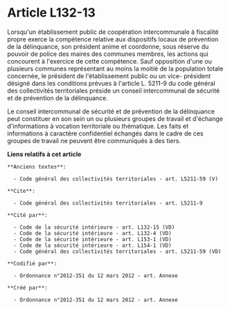 # Article L132-13

Lorsqu'un établissement public de coopération intercommunale à fiscalité propre exerce la compétence relative aux dispositifs
locaux de prévention de la délinquance, son président anime et coordonne, sous réserve du pouvoir de police des maires des
communes membres, les actions qui concourent à l'exercice de cette compétence. Sauf opposition d'une ou plusieurs communes
représentant au moins la moitié de la population totale concernée, le président de l'établissement public ou un vice-
président désigné dans les conditions prévues à l'article L. 5211-9 du code général des collectivités territoriales préside
un conseil intercommunal de sécurité et de prévention de la délinquance.

Le conseil intercommunal de sécurité et de prévention de la délinquance peut constituer en son sein un ou plusieurs groupes
de travail et d'échange d'informations à vocation territoriale ou thématique. Les faits et informations à caractère
confidentiel échangés dans le cadre de ces groupes de travail ne peuvent être communiqués à des tiers.

**Liens relatifs à cet article**

	**Anciens textes**:

	  - Code général des collectivités territoriales - art. L5211-59 (V)

	**Cite**:

	  - Code général des collectivités territoriales - art. L5211-9

	**Cité par**:

	  - Code de la sécurité intérieure - art. L132-15 (VD)
	  - Code de la sécurité intérieure - art. L132-4 (VD)
	  - Code de la sécurité intérieure - art. L153-1 (VD)
	  - Code de la sécurité intérieure - art. L154-1 (VD)
	  - Code général des collectivités territoriales - art. L5211-59 (VD)

	**Codifié par**:

	  - Ordonnance n°2012-351 du 12 mars 2012 - art. Annexe

	**Créé par**:

	  - Ordonnance n°2012-351 du 12 mars 2012 - art. Annexe
